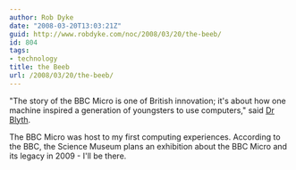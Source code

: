 ```yaml
---
author: Rob Dyke
date: "2008-03-20T13:03:21Z"
guid: http://www.robdyke.com/noc/2008/03/20/the-beeb/
id: 804
tags:
- technology
title: the Beeb
url: /2008/03/20/the-beeb/
---
```

"The story of the BBC Micro is one of British innovation; it's about how one machine inspired a generation of youngsters to use computers," said [Dr Blyth](http://news.bbc.co.uk/1/hi/technology/7303288.stm "BBC News website").

The BBC Micro was host to my first computing experiences. According to the BBC, the Science Museum plans an exhibition about the BBC Micro and its legacy in 2009 - I'll be there.